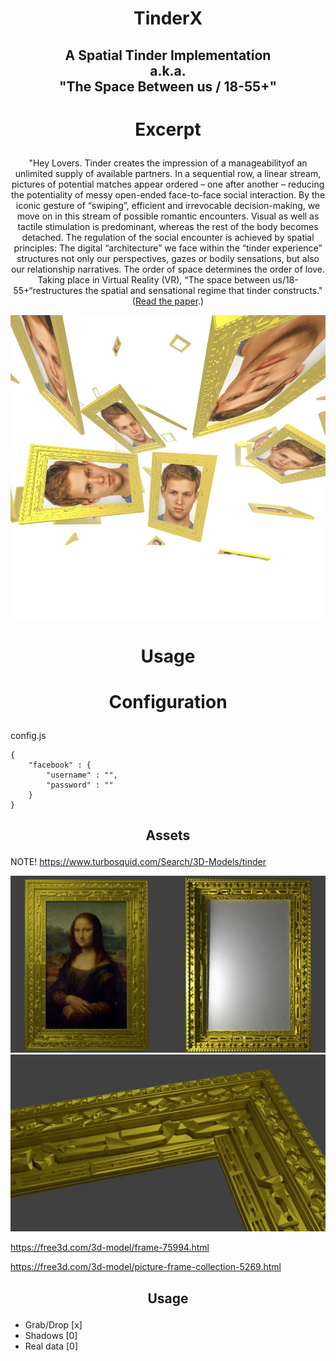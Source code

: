 # <p align="center">TinderX</p>

## <p align="center">A Spatial Tinder Implementation<br/> a.k.a.<br/> "The Space Between us / 18-55+"</p>

# <p align="center">Excerpt</p>

<p align="center">
"Hey Lovers. 
Tinder creates the impression of a manageabilityof an unlimited supply of available partners. In a sequential row, a linear stream, pictures of potential matches appear ordered – one after another – reducing the potentiality of messy open-ended face-to-face social interaction. By the iconic gesture of “swiping”, efficient and irrevocable decision-making, we move on in this stream of possible romantic encounters. Visual as well as tactile stimulation is predominant, whereas the rest of the body becomes detached. The regulation of the social encounter is achieved by spatial principles: The digital “architecture” we face within the “tinder experience” structures not only our perspectives, gazes or bodily sensations, but also our relationship narratives. The order of space determines the order of love. Taking place in Virtual Reality (VR), “The space between us/18-55+“restructures the spatial and sensational regime that tinder constructs." (<a href="TEXT-en.md">Read the paper</a>.)
</p> 

<p align="center">
<img src="research/screen-1.jpg"/>
</p>

# <p align="center">Usage</p>

# <p align="center">Configuration</p>

config.js
```script
{
    "facebook" : {
        "username" : "",
        "password" : ""
    }
}

```

## <p align="center">Assets</p>

NOTE!
https://www.turbosquid.com/Search/3D-Models/tinder

<img src="research/research-frame-1.jpg"/>
<img src="research/research-frame-2.jpg"/>

https://free3d.com/3d-model/frame-75994.html

https://free3d.com/3d-model/picture-frame-collection-5269.html

## <p align="center">Usage</p>


- Grab/Drop [x]
- Shadows [0]
- Real data [0]
